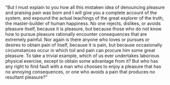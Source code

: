 "But I must explain to you how all this mistaken idea of denouncing pleasure and praising pain was born and I will give you a complete account of the system, 
and expound the actual teachings of the great explorer of the truth, the master-builder of human happiness. No one rejects, dislikes, 
or avoids pleasure itself, because it is pleasure, but because those who do not know how to pursue pleasure rationally encounter consequences that are extremely painful. 
Nor again is there anyone who loves or pursues or desires to obtain pain of itself, because it is pain, 
but because occasionally circumstances occur in which toil and pain can procure him some great pleasure. 
To take a trivial example, which of us ever undertakes laborious physical exercise, except to obtain some advantage from it? 
But who has any right to find fault with a man who chooses to enjoy a pleasure that has no annoying consequences, or one who avoids a pain that produces no resultant pleasure?"


